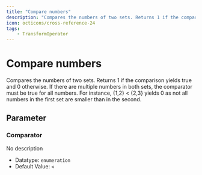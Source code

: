 ```yaml
---
title: "Compare numbers"
description: "Compares the numbers of two sets. Returns 1 if the comparison yields true and 0 otherwise. If there are multiple numbers in both sets, the comparator must be true for all numbers. For instance, {1,2} < {2,3} yields 0 as not all numbers in the first set are smaller than in the second."
icon: octicons/cross-reference-24
tags: 
    - TransformOperator
---
```

# Compare numbers
<!-- This file was generated - DO NOT CHANGE IT MANUALLY -->



Compares the numbers of two sets.
Returns 1 if the comparison yields true and 0 otherwise.
If there are multiple numbers in both sets, the comparator must be true for all numbers.
For instance, {1,2} < {2,3} yields 0 as not all numbers in the first set are smaller than in the second.


## Parameter

### Comparator

No description

- Datatype: `enumeration`
- Default Value: `<`



